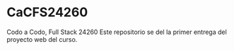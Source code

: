 # CaCFS24260
Codo a Codo, Full Stack 24260
Este repositorio se del la primer entrega del proyecto web del curso.
